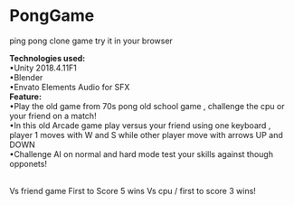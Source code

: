 # PongGame
ping pong clone game try it in your browser

<p><strong>Technologies used:</strong> <br>
        •Unity 2018.4.11F1<br>
        •Blender<br>
        •Envato Elements Audio for SFX<br>
<b>Feature:</b><br>
       •Play the old game from 70s pong old school game , challenge the cpu or your friend on a match!<br>
       •In this old Arcade game play versus your friend using one keyboard , player 1 moves with W and S while other player move with arrows UP and DOWN<br>
       •Challenge AI on normal and hard mode test your skills against though opponets!</p><br>
        Vs friend game First to Score 5 wins
        Vs cpu / first to score 3 wins!
        <img src="http://mario-antolovic.com/src/img/selection.png" alt="">
       
